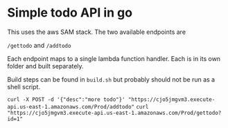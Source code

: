 # Simple todo API in go

This uses the aws SAM stack. The two available endpoints are

`/gettodo` and `/addtodo`

Each endpoint maps to a single lambda function handler. Each is in its own folder and built separately.

Build steps can be found in `build.sh` but probably should not be run as a shell script.

`curl -X POST -d '{"desc":"more todo"}' "https://cjo5jmgvm3.execute-api.us-east-1.amazonaws.com/Prod/addtodo"`
`curl  "https://cjo5jmgvm3.execute-api.us-east-1.amazonaws.com/Prod/gettodo?id=1"`
